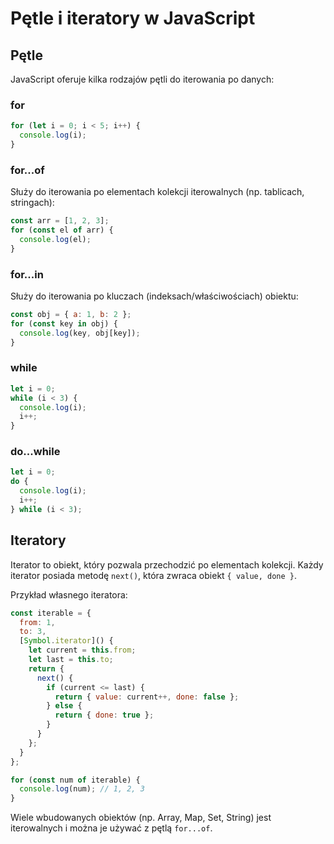 # Pętle i iteratory w JavaScript

## Pętle

JavaScript oferuje kilka rodzajów pętli do iterowania po danych:

### for

```javascript
for (let i = 0; i < 5; i++) {
  console.log(i);
}
```

### for...of

Służy do iterowania po elementach kolekcji iterowalnych (np. tablicach, stringach):

```javascript
const arr = [1, 2, 3];
for (const el of arr) {
  console.log(el);
}
```

### for...in

Służy do iterowania po kluczach (indeksach/właściwościach) obiektu:

```javascript
const obj = { a: 1, b: 2 };
for (const key in obj) {
  console.log(key, obj[key]);
}
```

### while

```javascript
let i = 0;
while (i < 3) {
  console.log(i);
  i++;
}
```

### do...while

```javascript
let i = 0;
do {
  console.log(i);
  i++;
} while (i < 3);
```

## Iteratory

Iterator to obiekt, który pozwala przechodzić po elementach kolekcji. Każdy iterator posiada metodę `next()`, która zwraca obiekt `{ value, done }`.

Przykład własnego iteratora:

```javascript
const iterable = {
  from: 1,
  to: 3,
  [Symbol.iterator]() {
    let current = this.from;
    let last = this.to;
    return {
      next() {
        if (current <= last) {
          return { value: current++, done: false };
        } else {
          return { done: true };
        }
      }
    };
  }
};

for (const num of iterable) {
  console.log(num); // 1, 2, 3
}
```

Wiele wbudowanych obiektów (np. Array, Map, Set, String) jest iterowalnych i można je używać z pętlą `for...of`.
